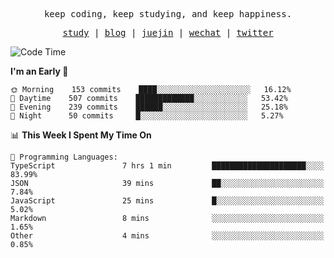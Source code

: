 <p align="center">
  <samp>
    <span>keep coding, keep studying, and keep happiness.</span>
  </samp>
</p>

<p align="center">
  <samp>
    <a href="https://github.com/ouduidui/fe-study">study</a> |
    <a href="https://deweyou.me">blog</a>  |
    <a href="https://juejin.cn/user/4309700183594366">juejin</a> |
    <a href="https://user-images.githubusercontent.com/54696834/165071004-6509e3f2-90c3-448c-9d92-3da42b0c2021.jpeg">wechat</a> |
    <a href="https://twitter.com/ouduidui">twitter</a>
  </samp>
</p>

<!--START_SECTION:waka-->
![Code Time](http://img.shields.io/badge/Code%20Time-2%2C399%20hrs%2013%20mins-blue)

**I'm an Early 🐤** 

```text
🌞 Morning    153 commits    ████░░░░░░░░░░░░░░░░░░░░░   16.12% 
🌆 Daytime    507 commits    █████████████░░░░░░░░░░░░   53.42% 
🌃 Evening    239 commits    ██████░░░░░░░░░░░░░░░░░░░   25.18% 
🌙 Night      50 commits     █░░░░░░░░░░░░░░░░░░░░░░░░   5.27%

```


📊 **This Week I Spent My Time On** 

```text
💬 Programming Languages: 
TypeScript               7 hrs 1 min         █████████████████████░░░░   83.99% 
JSON                     39 mins             ██░░░░░░░░░░░░░░░░░░░░░░░   7.84% 
JavaScript               25 mins             █░░░░░░░░░░░░░░░░░░░░░░░░   5.02% 
Markdown                 8 mins              ░░░░░░░░░░░░░░░░░░░░░░░░░   1.65% 
Other                    4 mins              ░░░░░░░░░░░░░░░░░░░░░░░░░   0.85%

```


<!--END_SECTION:waka-->
